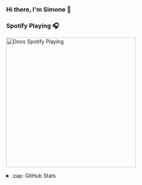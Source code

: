 ### Hi there, I'm Simone 👋

### Spotify Playing 🎧

[<img src="https://https://spotify-now-playing.rossosimo.vercel.app//api/spotify-playing" alt="Doos Spotify Playing" width="350" />](https://open.spotify.com/user/ovr8jj355ynjf182r353lq69t?si=evHvKeOhSPGgwLMsnMxGGA)

<details>
  <summary>:zap: GitHub Stats</summary>

  <img align="left" alt="codeSTACKr's GitHub Stats" src="https://github-readme-stats-omega-dusky.vercel.app/api?username=RossoSimo&show_icons=true&hide_border=true" />

</details>
